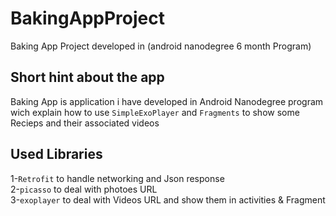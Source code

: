 # BakingAppProject<br />
Baking App Project developed in (android nanodegree  6 month Program)<br />

## Short hint about the app 
Baking App is application i have developed 
in Android Nanodegree program wich explain 
how to use `SimpleExoPlayer` and `Fragments` 
to show some Recieps and their associated videos 

## Used Libraries
1-`Retrofit` to handle networking and Json response<br />
2-`picasso` to deal with photoes URL <br />
3-`exoplayer` to deal with Videos URL and show them in activities & Fragment
